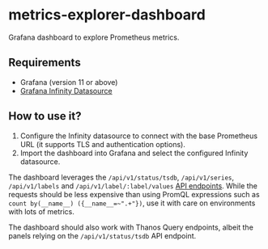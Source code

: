 # metrics-explorer-dashboard

Grafana dashboard to explore Prometheus metrics.

## Requirements

* Grafana (version 11 or above)
* [Grafana Infinity Datasource](https://github.com/grafana/grafana-infinity-datasource)

## How to use it?

1. Configure the Infinity datasource to connect with the base Prometheus URL (it supports TLS and authentication options).
2. Import the dashboard into Grafana and select the configured Infinity datasource.

The dashboard leverages the `/api/v1/status/tsdb`, `/api/v1/series`, `/api/v1/labels` and `/api/v1/label/:label/values` [API endpoints](https://prometheus.io/docs/prometheus/latest/querying/api/). While the requests should be less expensive than using PromQL expressions such as `count by(__name__) ({__name__=~".+"})`, use it with care on environments with lots of metrics.

The dashboard should also work with Thanos Query endpoints, albeit the panels relying on the `/api/v1/status/tsdb` API endpoint.
